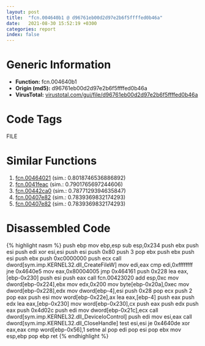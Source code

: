 ```yaml
---
layout: post
title:  "fcn.004640b1 @ d96761eb00d2d97e2b6f5ffffed0b46a"
date:   2021-08-30 15:52:19 +0300
categories: report
index: false
---
```


# Generic Information
- **Function:** fcn.004640b1
- **Origin (md5):** d96761eb00d2d97e2b6f5ffffed0b46a
- **VirusTotal:** [virustotal.com/gui/file/d96761eb00d2d97e2b6f5ffffed0b46a][virustotal_ref]

# Code Tags
<span class="tag" id="FILE">FILE</span>


# Similar Functions

1. [fcn.00464021][similar_1_ref] (sim.: 0.8018746536886892)
2. [fcn.0041feac][similar_2_ref] (sim.: 0.7901765697244606)
3. [fcn.00442ca0][similar_3_ref] (sim.: 0.7877129394635847)
4. [fcn.00407e82][similar_4_ref] (sim.: 0.7839369832174293)
5. [fcn.00407e82][similar_5_ref] (sim.: 0.7839369832174293)


# Disassembled Code

{% highlight nasm %}
push ebp
mov ebp,esp
sub esp,0x234
push ebx
push esi
push edi
xor esi,esi
push esi
push 0x80
push 3
pop ebx
push ebx
push esi
push ebx
push 0xc0000000
push ecx
call dword[sym.imp.KERNEL32.dll_CreateFileW]
mov edi,eax
cmp edi,0xffffffff
jne 0x4640e5
mov eax,0x80004005
jmp 0x464161
push 0x228
lea eax,[ebp-0x230]
push esi
push eax
call fcn.00423020
add esp,0xc
mov dword[ebp-0x224],ebx
mov edx,0x200
mov byte[ebp-0x20a],0xec
mov dword[ebp-0x228],edx
mov dword[ebp-4],esi
push 0x28
pop ecx
push 2
pop eax
push esi
mov word[ebp-0x22e],ax
lea eax,[ebp-4]
push eax
push edx
lea eax,[ebp-0x230]
mov word[ebp-0x230],cx
push eax
push edx
push eax
push 0x4d02c
push edi
mov dword[ebp-0x21c],ecx
call dword[sym.imp.KERNEL32.dll_DeviceIoControl]
push edi
mov esi,eax
call dword[sym.imp.KERNEL32.dll_CloseHandle]
test esi,esi
je 0x4640de
xor eax,eax
cmp word[ebp-0x56],1
setne al
pop edi
pop esi
pop ebx
mov esp,ebp
pop ebp
ret 
{% endhighlight %}


[similar_1_ref]: /report/fcn.00464021@d96761eb00d2d97e2b6f5ffffed0b46a
[similar_2_ref]: /report/fcn.0041feac@b3771987fba16f4fba07d1109ec72c76
[similar_3_ref]: /report/fcn.00442ca0@3dfcfb1d918b690c00de324bcfcdc082
[similar_4_ref]: /report/fcn.00407e82@3f1595e66dc63331ba0930a0c79684ce
[similar_5_ref]: /report/fcn.00407e82@4c8869bb42f854640703b6ddda29ee38
[virustotal_ref]: https://www.virustotal.com/gui/file/d96761eb00d2d97e2b6f5ffffed0b46a